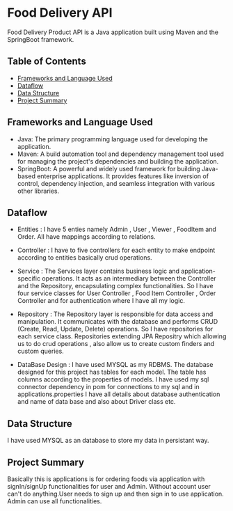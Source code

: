 # Food Delivery API

 Food Delivery Product API is a Java application built using Maven and the SpringBoot framework.

## Table of Contents

- [Frameworks and Language Used](#frameworks-and-language-used)
- [Dataflow](#dataflow)
- [Data Structure](#data-structure)
- [Project Summary](#project-summary)

## Frameworks and Language Used

- Java: The primary programming language used for developing the application.
- Maven: A build automation tool and dependency management tool used for managing the project's dependencies and building the application.
- SpringBoot: A powerful and widely used framework for building Java-based enterprise applications. It provides features like inversion of control, dependency injection, and seamless integration with various other libraries.


## Dataflow


* Entities : I have 5 enties namely Admin , User , Viewer , FoodItem and Order. All have mappings according to relations.

* Controller : I have to five controllers for each entity to make endpoint according to entities basically crud operations.

* Service : The Services layer contains business logic and application-specific operations. It acts as an intermediary between the Controller and the Repository, encapsulating complex functionalities. So I have four service classes for User Controller , Food Item Controller , Order Controller and for authentication where I have all my logic.

* Repository : The Repository layer is responsible for data access and manipulation. It communicates with the database and performs CRUD (Create, Read, Update, Delete) operations. So I have repositories for each service class. Repositories extending JPA Repositry which allowing us to do crud operations , also allow us to create custom finders and custom queries.

* DataBase Design :  I have used MYSQL as my RDBMS. The database designed for this project has tables for each model. The table has columns according to the properties of models. I have used my sql connector dependency in pom for connections to my sql and in applications.properties I have all details about database authentication and name of data base and also about Driver class etc.

## Data Structure

I have used MYSQL as an database to store my data in persistant way.

## Project Summary

Basically this is applications is for ordering foods via application with signIn/signUp functionalities for user and Admin. Without account user can't do anything.User needs to sign up and then sign in to use application. Admin can use all functionalities.

